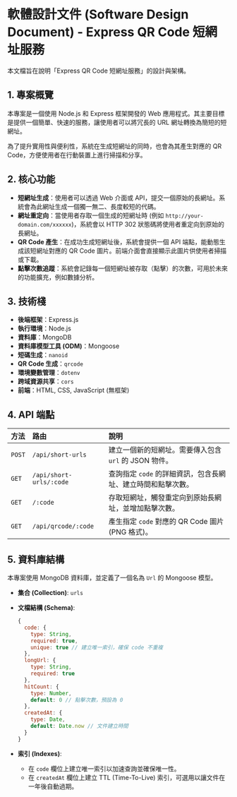 # 軟體設計文件 (Software Design Document) - Express QR Code 短網址服務

本文檔旨在說明「Express QR Code 短網址服務」的設計與架構。

## 1. 專案概覽

本專案是一個使用 Node.js 和 Express 框架開發的 Web 應用程式。其主要目標是提供一個簡單、快速的服務，讓使用者可以將冗長的 URL 網址轉換為簡短的短網址。

為了提升實用性與便利性，系統在生成短網址的同時，也會為其產生對應的 QR Code，方便使用者在行動裝置上進行掃描和分享。

## 2. 核心功能

- **短網址生成**：使用者可以透過 Web 介面或 API，提交一個原始的長網址。系統會為此網址生成一個獨一無二、長度較短的代碼。
- **網址重定向**：當使用者存取一個生成的短網址時 (例如 `http://your-domain.com/xxxxxx`)，系統會以 HTTP 302 狀態碼將使用者重定向到原始的長網址。
- **QR Code 產生**：在成功生成短網址後，系統會提供一個 API 端點，能動態生成該短網址對應的 QR Code 圖片。前端介面會直接顯示此圖片供使用者掃描或下載。
- **點擊次數追蹤**：系統會記錄每一個短網址被存取（點擊）的次數，可用於未來的功能擴充，例如數據分析。

## 3. 技術棧

- **後端框架**：Express.js
- **執行環境**：Node.js
- **資料庫**：MongoDB
- **資料庫模型工具 (ODM)**：Mongoose
- **短碼生成**：`nanoid`
- **QR Code 生成**：`qrcode`
- **環境變數管理**：`dotenv`
- **跨域資源共享**：`cors`
- **前端**：HTML, CSS, JavaScript (無框架)

## 4. API 端點

| 方法   | 路由                       | 說明                                                               |
| :----- | :------------------------- | :----------------------------------------------------------------- |
| `POST` | `/api/short-urls`          | 建立一個新的短網址。需要傳入包含 `url` 的 JSON 物件。               |
| `GET`  | `/api/short-urls/:code`    | 查詢指定 `code` 的詳細資訊，包含長網址、建立時間和點擊次數。       |
| `GET`  | `/:code`                   | 存取短網址，觸發重定向到原始長網址，並增加點擊次數。               |
| `GET`  | `/api/qrcode/:code`        | 產生指定 `code` 對應的 QR Code 圖片 (PNG 格式)。                   |

## 5. 資料庫結構

本專案使用 MongoDB 資料庫，並定義了一個名為 `Url` 的 Mongoose 模型。

- **集合 (Collection)**: `urls`

- **文檔結構 (Schema)**:
  ```javascript
  {
    code: {
      type: String,
      required: true,
      unique: true // 建立唯一索引，確保 code 不重複
    },
    longUrl: {
      type: String,
      required: true
    },
    hitCount: {
      type: Number,
      default: 0 // 點擊次數，預設為 0
    },
    createdAt: {
      type: Date,
      default: Date.now // 文件建立時間
    }
  }
  ```
- **索引 (Indexes)**:
    - 在 `code` 欄位上建立唯一索引以加速查詢並確保唯一性。
    - 在 `createdAt` 欄位上建立 TTL (Time-To-Live) 索引，可選用以讓文件在一年後自動過期。